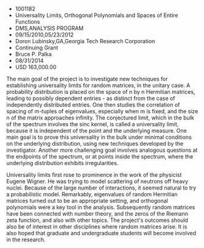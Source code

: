 
* 1001182
* Universality Limits, Orthogonal Polynomials and Spaces of Entire Functions
* DMS,ANALYSIS PROGRAM
* 09/15/2010,05/23/2012
* Doron Lubinsky,GA,Georgia Tech Research Corporation
* Continuing Grant
* Bruce P. Palka
* 08/31/2014
* USD 163,000.00

The main goal of the project is to investigate new techniques for establishing
universality limits for random matrices, in the unitary case. A probability
distribution is placed on the space of n by n Hermitian matrices, leading to
possibly dependent entries - as distinct from the case of independently
distributed entries. One then studies the correlation of spacing of m-tuples of
eigenvalues, especially when m is fixed, and the size n of the matrix approaches
infinity. The conjectured limit, which in the bulk of the spectrum involves the
sinc kernel, is called a universality limit, because it is independent of the
point and the underlying measure. One main goal is to prove this universality in
the bulk under minimal conditions on the underlying distribution, using new
techniques developed by the investigator. Another more challenging goal involves
analogous questions at the endpoints of the spectrum, or at points inside the
spectrum, where the underlying distribution exhibits irregularities.

Universality limits first rose to prominence in the work of the physicist Eugene
Wigner. He was trying to model scattering of neutrons off heavy nuclei. Because
of the large number of interactions, it seemed natural to try a probabilistic
model. Remarkably, eigenvalues of random Hermitian matrices turned out to be an
appropriate setting, and orthogonal polynomials were a key tool in the analysis.
Subsequently random matrices have been connected with number theory, and the
zeros of the Riemann zeta function, and also with other topics. The project's
outcomes should also be of interest in other disciplines where random matrices
arise. It is also hoped that graduate and undergraduate students will become
involved in the research.
